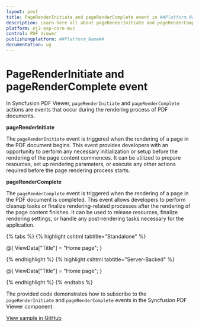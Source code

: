 ```yaml
---
layout: post
title: PageRenderInitiate and pageRenderComplete event in ##Platform_Name## PDF Viewer Component
description: Learn here all about pageRenderInitiate and pageRenderComplete event in Syncfusion ##Platform_Name## PDF Viewer component of Syncfusion Essential JS 2 and more.
platform: ej2-asp-core-mvc
control: PDF Viewer
publishingplatform: ##Platform_Name##
documentation: ug
---
```


# PageRenderInitiate and pageRenderComplete event

In Syncfusion PDF Viewer, `pageRenderInitiate` and `pageRenderComplete` actions are events that occur during the rendering process of PDF documents. 

**pageRenderInitiate** 

The `pageRenderInitiate` event is triggered when the rendering of a page in the PDF document begins. This event provides developers with an opportunity to perform any necessary initialization or setup before the rendering of the page content commences. It can be utilized to prepare resources, set up rendering parameters, or execute any other actions required before the page rendering process starts.

**pageRenderComplete**

The `pageRenderComplete` event is triggered when the rendering of a page in the PDF document is completed. This event allows developers to perform cleanup tasks or finalize rendering-related processes after the rendering of the page content finishes. It can be used to release resources, finalize rendering settings, or handle any post-rendering tasks necessary for the application.

{% tabs %}
{% highlight cshtml tabtitle="Standalone" %}

@{
    ViewData["Title"] = "Home page";
}

<div class="text-center">
    <ejs-pdfviewer 
        id="pdfviewer" 
        style="height:600px" 
        pageRenderInitiate="pageRenderInitiate"
        pageRenderComplete="pageRenderComplete"
        documentPath="https://cdn.syncfusion.com/content/pdf/pdf-succinctly.pdf">
    </ejs-pdfviewer>
</div>
<script>
pdfviewer.pageRenderInitiate = args => {
   // This method is called when the page rendering starts
    console.log('Rendering of pages started' + args);
};

pdfviewer.pageRenderComplete = args => {
   // This method is called when the page rendering completes
   console.log('Rendering of pages completed' + args);
};
</script>

{% endhighlight %}
{% highlight cshtml tabtitle="Server-Backed" %}

@{
    ViewData["Title"] = "Home page";
}

<div class="text-center">
    <ejs-pdfviewer 
        id="pdfviewer" 
        style="height:600px" 
        serviceUrl="/Index" 
        pageRenderInitiate="pageRenderInitiate"
        pageRenderComplete="pageRenderComplete"
        documentPath="https://cdn.syncfusion.com/content/pdf/pdf-succinctly.pdf">
    </ejs-pdfviewer>
</div>

<script>
pdfviewer.pageRenderInitiate = args => {
   // This method is called when the page rendering starts
    console.log('Rendering of pages started' + args);
};

pdfviewer.pageRenderComplete = args => {
   // This method is called when the page rendering completes
   console.log('Rendering of pages completed' + args);
};
</script>
{% endhighlight %}
{% endtabs %}

The provided code demonstrates how to subscribe to the `pageRenderInitiate` and `pageRenderComplete` events in the Syncfusion PDF Viewer component. 

[View sample in GitHub]()
